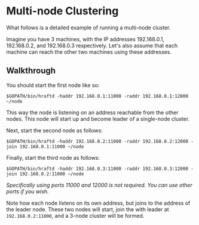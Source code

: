# Multi-node Clustering
What follows is a detailed example of running a multi-node cluster.

Imagine you have 3 machines, with the IP addresses 192.168.0.1, 192.168.0.2, and 192.168.0.3 respectively. Let's also assume that each machine can reach the other two machines using these addresses.

## Walkthrough
You should start the first node like so:
```
$GOPATH/bin/hraftd -haddr 192.168.0.1:11000 -raddr 192.168.0.1:12000 ~/node
```
This way the node is listening on an address reachable from the other nodes. This node will start up and become leader of a single-node cluster.

Next, start the second node as follows:
```
$GOPATH/bin/hraftd -haddr 192.168.0.2:11000 -raddr 192.168.0.2:12000 -join 192.168.0.1:11000 ~/node
```

Finally, start the third node as follows:
```
$GOPATH/bin/hraftd -haddr 192.168.0.3:11000 -raddr 192.168.0.3:12000 -join 192.168.0.2:11000 ~/node
```

_Specifically using ports 11000 and 12000 is not required. You can use other ports if you wish._

Note how each node listens on its own address, but joins to the address of the leader node. These two nodes will start, join the with leader at `192.168.0.2:11000`, and a 3-node cluster will be formed.
